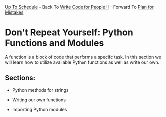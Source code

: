 [Up To Schedule](../../README.md) - Back To [Write Code for People II](../flow_control/Readme.md) - Forward To [Plan for Mistakes](../testing/Readme.md)

# Don't Repeat Yourself: Python Functions and Modules

A function is a block of code that performs a specifc task. In this section we
will learn how to utilize available Python functions as well as write our own.

## Sections:

* Python methods for strings

* Writing our own functions

* Importing Python modules

